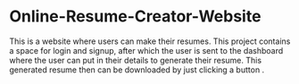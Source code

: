 # Online-Resume-Creator-Website
This is a website where users can make their resumes.
This project contains a space for login and signup, after which the user is sent to the dashboard where the user can put in their details to generate their resume.
This generated resume then can be downloaded by just clicking a button .
